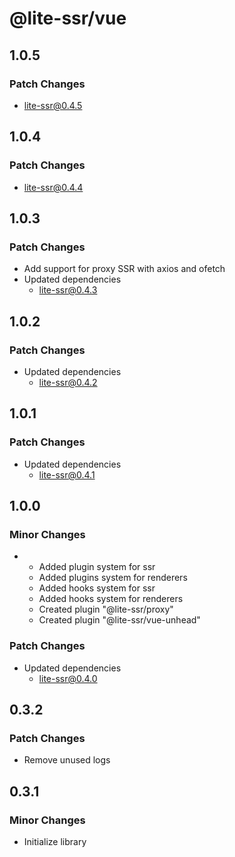# @lite-ssr/vue

## 1.0.5

### Patch Changes

- lite-ssr@0.4.5

## 1.0.4

### Patch Changes

- lite-ssr@0.4.4

## 1.0.3

### Patch Changes

- Add support for proxy SSR with axios and ofetch
- Updated dependencies
  - lite-ssr@0.4.3

## 1.0.2

### Patch Changes

- Updated dependencies
  - lite-ssr@0.4.2

## 1.0.1

### Patch Changes

- Updated dependencies
  - lite-ssr@0.4.1

## 1.0.0

### Minor Changes

- - Added plugin system for ssr
  - Added plugins system for renderers
  - Added hooks system for ssr
  - Added hooks system for renderers
  - Created plugin "@lite-ssr/proxy"
  - Created plugin "@lite-ssr/vue-unhead"

### Patch Changes

- Updated dependencies
  - lite-ssr@0.4.0

## 0.3.2

### Patch Changes

- Remove unused logs

## 0.3.1

### Minor Changes

- Initialize library
